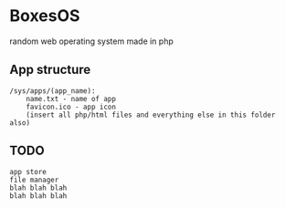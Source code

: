 # BoxesOS
random web operating system made in php
## App structure
```
/sys/apps/(app_name):
    name.txt - name of app
    favicon.ico - app icon
    (insert all php/html files and everything else in this folder also)
```
## TODO
```
app store
file manager
blah blah blah
blah blah blah
```
